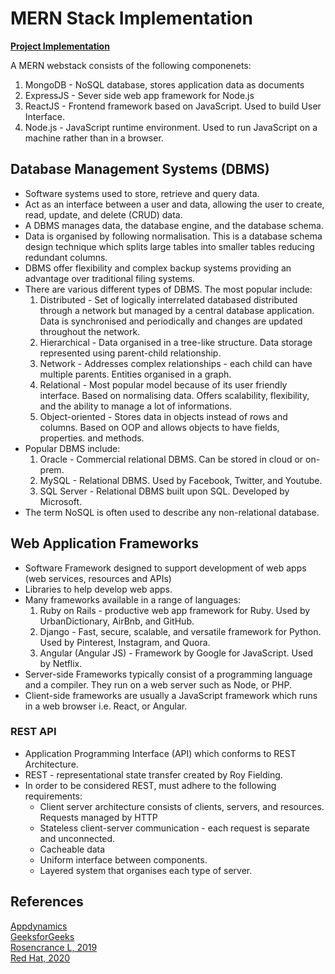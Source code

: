 # MERN Stack Implementation
**[Project Implementation](https://github.com/A-Ahmed100216/LAMP_Stack_Implementation/blob/main/Project03/Implementation.md)**

A MERN webstack consists of the following componenets:
1. MongoDB - NoSQL database, stores application data as documents 
2. ExpressJS - Sever side web app framework for Node.js
3. ReactJS - Frontend framework based on JavaScript. Used to build User Interface.
4. Node.js - JavaScript runtime environment. Used to run JavaScript on a machine rather than in a browser.


## Database Management Systems (DBMS)
* Software systems used to store, retrieve and query data.
* Act as an interface between a user and data, allowing the user to create, read, update, and delete (CRUD) data. 
* A DBMS manages data, the database engine, and the database schema. 
* Data is organised by following normalisation. This is a database schema design technique which splits large tables into smaller tables reducing redundant columns. 
* DBMS offer flexibility and complex backup systems providing an advantage over traditional filing systems. 
* There are various different types of DBMS. The most popular include:
    1. Distributed - Set of logically interrelated databased distributed through a network but managed by a central database application. Data is synchronised and periodically and changes are updated throughout the network. 
    2. Hierarchical - Data organised in a tree-like structure. Data storage represented using parent-child relationship. 
    3. Network - Addresses complex relationships - each child can have multiple parents. Entities organised in a graph. 
    4. Relational - Most popular model because of its user friendly interface. Based on normalising data. Offers scalability, flexibility, and the ability to manage a lot of informations. 
    5. Object-oriented - Stores data in objects instead of rows and columns. Based on OOP and allows objects to have fields, properties. and methods. 
* Popular DBMS include:
    1. Oracle - Commercial relational DBMS. Can be stored in cloud or on-prem. 
    2. MySQL - Relational DBMS. Used by Facebook, Twitter, and Youtube.
    3. SQL Server - Relational DBMS built upon SQL. Developed by Microsoft.  
* The term NoSQL is often used to describe any non-relational database. 

## Web Application Frameworks
* Software Framework designed to support development of web apps (web services, resources and APIs)
* Libraries to help develop web apps. 
* Many frameworks available in a range of languages:
    1. Ruby on Rails - productive web app framework for Ruby. Used by UrbanDictionary, AirBnb, and GitHub.
    2. Django - Fast, secure, scalable, and versatile framework for Python. Used by Pinterest, Instagram, and Quora. 
    3. Angular (Angular JS) - Framework by Google for JavaScript. Used by Netflix.
* Server-side Frameworks typically consist of a programming language and a compiler. They run on a web server such as Node, or PHP.
* Client-side frameworks are usually a JavaScript framework which runs in a web browser i.e. React, or Angular. 
### REST API
* Application Programming Interface (API) which conforms to REST Architecture.
* REST - representational state transfer created by Roy Fielding. 
* In order to be considered REST, must adhere to the following requirements:
    * Client server architecture consists of clients, servers, and resources. Requests managed by HTTP
    * Stateless client-server communication - each request is separate and unconnected. 
    * Cacheable data
    * Uniform interface between components.
    * Layered system that organises each type of server.  



## References

[Appdynamics](https://www.appdynamics.com/topics/database-management-systems#~2-examples-of-dbms)   
[GeeksforGeeks](https://www.geeksforgeeks.org/top-10-frameworks-for-web-applications/)     
[Rosencrance L, 2019](https://www.techtarget.com/searchapparchitecture/definition/client-side-framework)    
[Red Hat, 2020](https://www.redhat.com/en/topics/api/what-is-a-rest-api)    